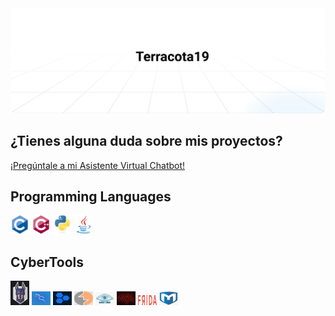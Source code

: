<img src="https://github.com/terracota19/terracota19/blob/139bade7b7aa1c709454e52202c3d8b572a7144a/assets/header.svg" />

## ¿Tienes alguna duda sobre mis proyectos?
  <a href="https://terracota19.github.io/terracota19-assistant.github.io/" target="_blank" rel="noopener noreferrer">
  ¡Pregúntale a mi Asistente Virtual Chatbot!
  </a>


## Programming Languages
  <img src = 'assets/Programming-Languages/c-original.svg' width='30'/> <img 
  src = 'assets/Programming-Languages/cpp.svg' width='30'/> <img 
  src = 'assets/Programming-Languages/python.svg' height='30'/> <img 
  src='assets/Programming-Languages/java.svg' width='30'/> 

## CyberTools
   <img src = 'assets/snyk.png' width='30'/> <img 
   src ='assets/kali.png' width='30'/> <img 
   src ='assets/dfir-iris.png' width='30'/> <img 
   src ='assets/burp-suite.png' width='30'/> <img 
   src ='assets/nmap.png' width='30'/> <img 
   src ='assets/volatility.png' width='30'/> <img 
   src ='assets/Frida.png' width='30'/> <img 
   src ='assets/metasploit.png' width='30'/>
   
